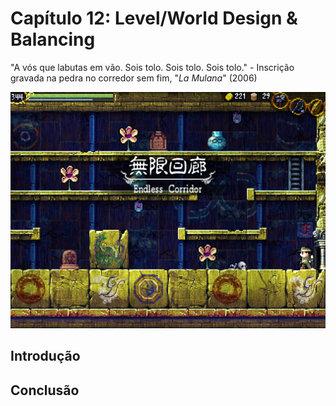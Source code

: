 
# Capítulo 12: Level/World Design & Balancing
"A vós que labutas em vão. Sois tolo. Sois tolo. Sois tolo." - Inscrição gravada na pedra no corredor sem fim, "_La Mulana_" (2006)

![Capítulo 12 capa](../Arquivos/Imagens/capa_12.png 'To the one who toils for naught. Thou art foolish. Thou art foolish. Thou art foolish.')

## Introdução

## 

## Conclusão
